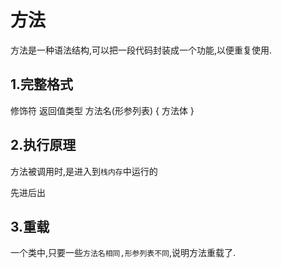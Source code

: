 # 方法
方法是一种语法结构,可以把一段代码封装成一个功能,以便重复使用.

## 1.完整格式

修饰符 返回值类型 方法名(形参列表) {
  方法体
}

## 2.执行原理

方法被调用时,是进入到`栈内存`中运行的

先进后出

## 3.重载

一个类中,只要一些`方法名相同,形参列表不同`,说明方法重载了.
